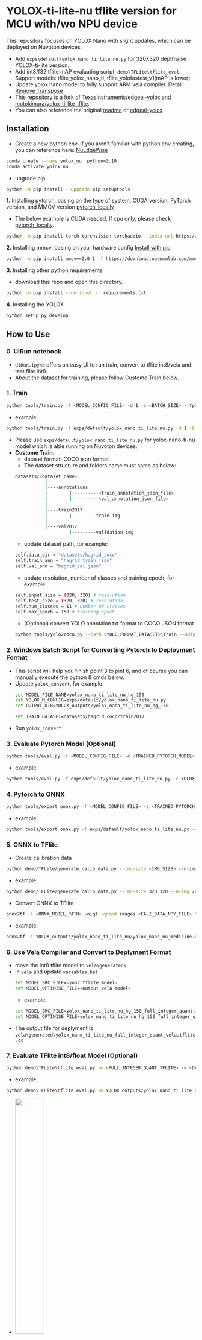 # YOLOX-ti-lite-nu tflite version for MCU with/wo NPU device
This repository focuses on YOLOX Nano with slight updates, which can be deployed on Nuvoton devices.   

 - Add `exps\default\yolox_nano_ti_lite_nu.py` for 320X320 depthwise YOLOX-ti-lite version.
 - Add int8/f32 tflite mAP evaluating script: `demo\TFLite\tflite_eval`. Support models: tflite_yolox_nano_ti, tflite_yolofastest_v1(mAP is lower)
 - Update yolox nano model to fully support ARM vela compiler. Detail: [Remove Transpose](https://github.com/MaxCYCHEN/yolox-ti-lite_tflite_int8/blob/main/assets/README.md)  
 - This repository is a fork of [TexasInstruments/edgeai-yolox](https://github.com/TexasInstruments/edgeai-yolox) and [motokimura/yolox-ti-lite_tflite](https://github.com/motokimura/yolox-ti-lite_tflite).
 - You can also reference the original [readme](https://github.com/MaxCYCHEN/yolox-ti-lite_tflite_int8/blob/main/README_motokimura.md) or [edgeai-yolox](https://github.com/TexasInstruments/edgeai-yolox)

 ## Installation
 - Create a new python env. If you aren't familiar with python env creating, you can reference here: [NuEdgeWise](https://github.com/OpenNuvoton/NuEdgeWise?tab=readme-ov-file#2-installation--env-create)
 ```bash 
conda create --name yolox_nu  python=3.10
conda activate yolox_nu
```
 - upgrade pip
 ```bash 
python -m pip install --upgrade pip setuptools
```
**1.** Installing pytorch, basing on the type of system, CUDA version, PyTorch version, and MMCV version [pytorch_locally](https://pytorch.org/get-started/locally/)
- The below example is CUDA needed. If cpu only, please check [pytorch_locally](https://pytorch.org/get-started/locally/). 
```bash 
python -m pip install torch torchvision torchaudio --index-url https://download.pytorch.org/whl/cu118
```
**2.** Installing mmcv, basing on your hardware config [Install with pip](https://mmcv.readthedocs.io/en/latest/get_started/installation.html#install-with-pip)
```bash 
python -m pip install mmcv==2.0.1 -f https://download.openmmlab.com/mmcv/dist/cu118/torch2.0/index.html
```
**3.** Installing other python requirements
- download this repo and open this directory.
```bash
python -m pip install --no-input -r requirements.txt
```
**4.** Installing the YOLOX
```bash
python setup.py develop
```

 ## How to Use
 ### 0. UIRun notebook
 - `UIRun.ipynb` offers an easy UI to run train, convert to tflite int8/vela and test flite int8.
 - About the dataset for training, please follow Custome Train below.
 ### 1. Train
 ```bash
python tools/train.py -f <MODEL_CONFIG_FILE> -d 1 -b <BATCH_SIZE> --fp16 -o -c <PRETRAIN MODEL PATH>
```
- example:
```bash
python tools/train.py -f exps/default/yolox_nano_ti_lite_nu.py -d 1 -b 64 --fp16 -o -c pretrain/tflite_yolox_nano_ti/320_DW/yolox_nano_320_DW_ti_lite.pth
```
- Please use `exps/default/yolox_nano_ti_lite_nu.py` for yolox-nano-ti-nu model which is able running on Nuvoton devices.
- **Custome Train**:
    - dataset format: COCO json format
    - The dataset structure and folders name must same as below:
    ```bash
    datasets/<dataset_name>
               |
               |----annotations
               |        |----------<train_annotation_json_file>
               |        |----------<val_annotation_json_file>
               |
               |----train2017
               |        |---------train img
               |
               |----val2017
                        |---------validation img
    ```
    - update dataset path, for example:
    ```bash
    self.data_dir = "datasets/hagrid_coco"
    self.train_ann = "hagrid_train.json"
    self.val_ann = "hagrid_val.json" 
    ```
    - update resolution, number of classes and training epoch, for example:
    ```bash
    self.input_size = (320, 320) # resolution
    self.test_size = (320, 320) # resolution
    self.num_classes = 11 # number of classes
    self.max_epoch = 150 # training epoch
    ```
    - (Optional) convert YOLO annotaion txt format to COCO JSON format
    ```bash
    python tools/yolo2coco.py --path <YOLO_FORMAT_DATASET>\train --output annotation_train.json
     ```
### 2. Windows Batch Script for Converting Pytorch to Deployment Format
- This script will help you finish point 3 to pint 6, and of course you can manually execute the python & cmds below.
- Update `yolox_convert`, for example:
    ```bash
    set MODEL_FILE_NAME=yolox_nano_ti_lite_nu_hg_150
    set YOLOX_M_CONFIG=exps/default/yolox_nano_ti_lite_nu.py
    set OUTPUT_DIR=YOLOX_outputs/yolox_nano_ti_lite_nu_hg_150

    set TRAIN_DATASET=datasets/hagrid_coco/train2017
    ```
- Run `yolox_convert`
### 3. Evaluate Pytorch Model (Optional)
```bash
python tools/eval.py -f <MODEL_CONFIG_FILE> -c <TRAINED_PYTORCH_MODEL> --conf 0.001
```
- example:
```bash
python tools/eval.py -f exps/default/yolox_nano_ti_lite_nu.py -c YOLOX_outputs/yolox_nano_ti_lite_nu/latest_ckpt.pth --conf 0.001
```

### 4. Pytorch to ONNX
```bash
python tools/export_onnx.py -f <MODEL_CONFIG_FILE> -c <TRAINED_PYTORCH_MODEL> --output-name <ONNX_MODEL_PATH>
```
- example:
```bash
python tools/export_onnx.py -f exps/default/yolox_nano_ti_lite_nu.py -c YOLOX_outputs/yolox_nano_ti_lite_nu/latest_ckpt.pth --output-name YOLOX_outputs/yolox_nano_ti_lite_nu/yolox_nano_nu_medicine.onnx
```

### 5. ONNX to TFlite
- Create calibration data
```bash
python demo/TFLite/generate_calib_data.py --img-size <IMG_SIZE> --n-img <NUMBER_IMG_FOR_CALI> -o <CALI_DATA_NPY_FILE> --img-dir <PATH_OF_TRAIN_IMAGE_DIR>
```
- example:
```bash
python demo/TFLite/generate_calib_data.py --img-size 320 320 --n-img 200 -o YOLOX_outputs\yolox_nano_ti_lite_nu\calib_data_320x320_n200.npy --img-dir datasets\medicine_coco\train2017
```
- Convert ONNX to TFlite
```bash
onnx2tf -i <ONNX_MODEL_PATH> -oiqt -qcind images <CALI_DATA_NPY_FILE> "[[[[0,0,0]]]]" "[[[[1,1,1]]]]"
```
- example:
```bash
onnx2tf -i YOLOX_outputs/yolox_nano_ti_lite_nu/yolox_nano_nu_medicine.onnx -oiqt -qcind images YOLOX_outputs\yolox_nano_ti_lite_nu\calib_data_320x320_n200.npy "[[[[0,0,0]]]]" "[[[[1,1,1]]]]"
```
### 6. Use Vela Compiler and Convert to Deplyment Format
- move the int8 tflite model to `vela\generated\` 
- in `vela` and update `variables.bat`
    ```bash
    set MODEL_SRC_FILE=<your tflite model>
    set MODEL_OPTIMISE_FILE=<output vela model>
    ```
    - example:
    ```bash
    set MODEL_SRC_FILE=yolox_nano_ti_lite_nu_hg_150_full_integer_quant.tflite
    set MODEL_OPTIMISE_FILE=yolox_nano_ti_lite_nu_hg_150_full_integer_quant_vela.tflite
    ```
- The output file for deplyment is `vela\generated\yolox_nano_ti_lite_nu_full_integer_quant_vela.tflite.cc`
### 7. Evaluate TFlite int8/float Model (Optional)
```bash
python demo\TFLite\tflite_eval.py -m <FULL_INTEGER_QUANT_TFLITE> -v <DATASET_PATH> -a <VAL_ANNOTATION_FILE>
```
- example:
```bash
python demo\TFLite\tflite_eval.py -m YOLOX_outputs/yolox_nano_ti_lite_nu/yolox_nano_nu_hg_full_integer_quant.tflite -v datasets\hagrid_coco -a hagrid_val.json
```
- <img src="https://github.com/MaxCYCHEN/yolox-ti-lite_tflite_int8/assets/105192502/eb0f2f47-a001-4bad-a50b-c0e5afdad87f" width="40%">

### 8. Test Singl/All Validation Images
- Provide more realistic bounding box results for validation data using the int8 TensorFlow Lite (TFLite) model.
```bash
python demo\TFLite\tflite_inference.py -m <FULL_INTEGER_QUANT_TFLITE> -s <SCORE_THR> -i <PATH_OF_IMAGE> -a <PATH_OF_VAL_ANNOTATION_FILE>
```
- `--all_pics` for test all images in  <PATH_OF_IMAGE>
- example:
```bash
python demo\TFLite\tflite_inference.py -m YOLOX_outputs\yolox_nano_ti_lite_nu\yolox_nano_ti_lite_nu_hg_full_integer_quant.tflite -s 0.6 -i datasets/hagrid_coco/val2017/0001.jpg -a hagrid_coco/annotations/hagrid_val.json
```
- The result images with bounding boxes will save in `tmp\tflite`

## Inference code
- The output file for deplyment is for example `yolox_nano_ti_lite_nu_full_integer_quant_vela.tflite.cc` and move it to bsp sample code to update new model.
- MCU: [M55M1](https://github.com/OpenNuvoton/ML_M55M1_SampleCode/tree/master)
